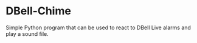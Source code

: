 # DBell-Chime
Simple Python program that can be used to react to DBell Live alarms and play a sound file.
